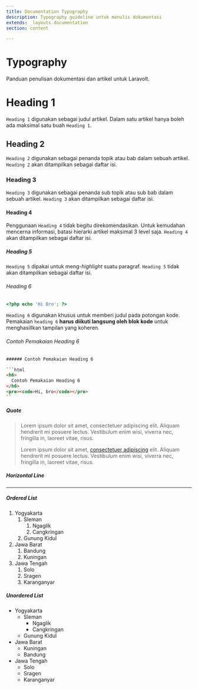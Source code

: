```yaml
---
title: Documentation Typography
description: Typography guideline untuk menulis dokumentasi
extends: _layouts.documentation
section: content

---
```


# Typography

Panduan penulisan dokumentasi dan artikel untuk Laravolt.

# Heading 1

`Heading 1` digunakan sebagai judul artikel. Dalam satu artikel hanya boleh ada maksimal satu buah `Heading 1`.

## Heading 2

`Heading 2` digunakan sebagai penanda topik atau bab dalam sebuah artikel. `Heading 2` akan ditampilkan sebagai daftar isi.

### Heading 3

`Heading 3` digunakan sebagai penanda sub topik atau sub bab dalam sebuah artikel. `Heading 3` akan ditampilkan sebagai daftar isi.

#### Heading 4

Penggunaan `Heading 4` tidak begitu direkomendasikan. Untuk kemudahan mencerna informasi, batasi hierarki artikel maksimal 3 level saja. `Heading 4` akan ditampilkan sebagai daftar isi.

##### Heading 5

`Heading 5` dipakai untuk meng-*highlight* suatu paragraf. `Heading 5` tidak akan ditampilkan sebagai daftar isi.

###### Heading 6

```php
<?php echo 'Hi Bro'; ?>
```

`Heading 6` digunakan khusus untuk memberi judul pada potongan kode.  Pemakaian `heading 6` **harus diikuti langsung oleh blok kode** untuk menghasillkan tampilan yang koheren. 

###### Contoh Pemakaian Heading 6

```html
###### Contoh Pemakaian Heading 6

​```html
<h6>
  Contoh Pemakaian Heading 6
</h6>
<pre><code>Hi, bro</code></pre>
``
```

##### Quote


> Lorem ipsum dolor sit amet, consectetuer adipiscing elit. Aliquam hendrerit mi posuere lectus. Vestibulum enim wisi, viverra nec, fringilla in, laoreet vitae, risus.
>
> Lorem ipsum dolor sit amet, [consectetuer adipiscing](https://example.com) elit. Aliquam hendrerit mi posuere lectus. Vestibulum enim wisi, viverra nec, fringilla in, laoreet vitae, risus.

##### Horizontal Line

------

##### Ordered List

1. Yogyakarta
    1. Sleman
        1. Ngaglik
        2. Cangkringan
    2. Gunung Kidul
2. Jawa Barat
    1. Bandung
    2. Kuningan
3. Jawa Tengah
    1. Solo
    2. Sragen
    3. Karanganyar

##### Unordered List

- Yogyakarta
    - Sleman
        - Ngaglik
        - Cangkringan
    - Gunung Kidul
- Jawa Barat
    - Kuningan
    - Bandung
- Jawa Tengah
    - Solo
    - Sragen
    - Karanganyar